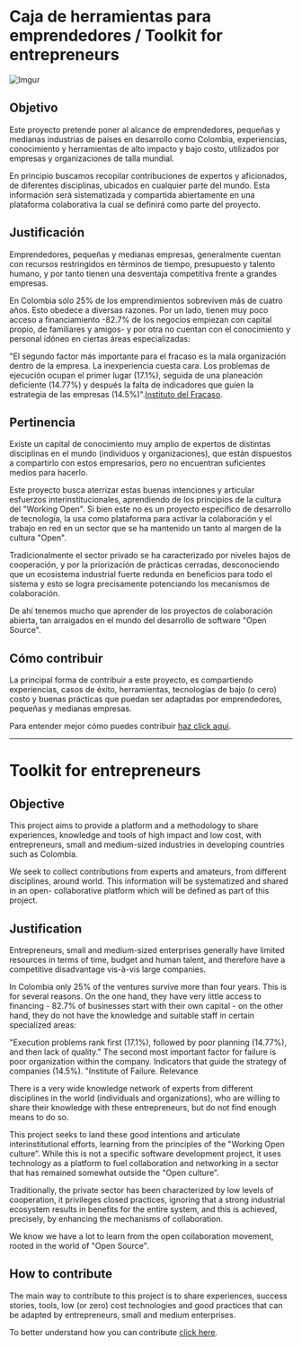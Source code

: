 # Caja de herramientas para emprendedores / Toolkit for entrepreneurs 

![Imgur](http://i.imgur.com/7ZEyrIb.jpg)

## Objetivo
Este proyecto pretende poner al alcance de emprendedores, pequeñas y medianas industrias de países en desarrollo como Colombia,  experiencias, conocimiento y herramientas de alto impacto y bajo costo, utilizados por empresas y organizaciones de talla mundial. 

En principio buscamos recopilar contribuciones de expertos y aficionados, de diferentes disciplinas, ubicados en cualquier parte del mundo. Esta información será sistematizada y compartida abiertamente en una plataforma colaborativa la cual se definirá como parte del proyecto.

## Justificación
Emprendedores, pequeñas y medianas empresas, generalmente cuentan con recursos restringidos en términos de tiempo, presupuesto y talento humano, y por tanto  tienen una desventaja competitiva frente a grandes empresas. 

En Colombia sólo 25% de los emprendimientos sobreviven más de cuatro años. Esto obedece a diversas razones. Por un lado, tienen muy poco acceso a financiamiento -82.7% de los negocios empiezan con capital propio, de familiares y amigos- y por otra no cuentan con el conocimiento y personal idóneo en ciertas áreas especializadas:

"El segundo factor más importante para el fracaso es la mala organización dentro de la empresa. La inexperiencia cuesta cara. Los problemas de ejecución ocupan el primer lugar (17.1%), seguida de una planeación deficiente (14.77%) y después la falta de indicadores que guíen la estrategia de las empresas (14.5%)".[Instituto del Fracaso](http://thefailureinstitute.com/colombia-research/).

## Pertinencia

Existe un capital de conocimiento muy amplio de expertos de distintas disciplinas en el mundo (individuos y organizaciones), que están dispuestos a compartirlo con estos empresarios, pero no encuentran suficientes medios para hacerlo.  

Este proyecto busca aterrizar estas buenas intenciones y articular esfuerzos interinstitucionales, aprendiendo de los principios de la cultura del "Working Open". Si bien este no es un proyecto específico de desarrollo de tecnología, la usa como plataforma para activar la colaboración y el trabajo en red en un sector que se ha mantenido un tanto al margen de la cultura "Open".   

Tradicionalmente el sector privado se ha caracterizado por niveles bajos de cooperación, y por la priorización de prácticas cerradas, desconociendo que un ecosistema industrial fuerte redunda en beneficios para todo el sistema y esto se logra precisamente potenciando los mecanismos de colaboración. 

De ahí tenemos mucho que aprender de los proyectos de colaboración abierta, tan arraigados en el mundo del desarrollo de software "Open Source".

## Cómo contribuir

La principal forma de contribuir a este proyecto, es compartiendo experiencias, casos de éxito, herramientas, tecnologías de bajo (o cero) costo y buenas prácticas que puedan ser adaptadas por emprendedores, pequeñas y medianas empresas. 

Para entender mejor cómo puedes contribuir [haz click aquí](CONTRIBUIR.md).

__________________________________________________________

# Toolkit for entrepreneurs

## Objective

This project aims to provide a platform and a methodology to share experiences, knowledge and tools of high impact and low cost, with entrepreneurs, small and medium-sized industries in developing countries such as Colombia.

We seek to collect contributions from experts and amateurs, from different disciplines, around world. This information will be systematized and shared in an open- collaborative platform which will be defined as part of this project.

## Justification

Entrepreneurs, small and medium-sized enterprises generally have limited resources in terms of time, budget and human talent, and therefore have a competitive disadvantage vis-à-vis large companies.

In Colombia only 25% of the ventures survive more than four years. This is for several reasons. On the one hand, they have very little access to financing - 82.7% of businesses start with their own capital - on the other hand, they do not have the knowledge and suitable staff in certain specialized areas:

"Execution problems rank first (17.1%), followed by poor planning (14.77%), and then lack of quality." The second most important factor for failure is poor organization within the company. Indicators that guide the strategy of companies (14.5%). "Institute of Failure.
Relevance

There is a very wide knowledge network of experts from different disciplines in the world (individuals and organizations), who are willing to share their knowledge with these entrepreneurs, but do not find enough means to do so.

This project seeks to land these good intentions and articulate interinstitutional efforts, learning from the principles of the "Working Open culture”. While this is not a specific software development project, it uses technology as a platform to fuel collaboration and networking in a sector that has remained somewhat outside the "Open culture”.

Traditionally, the private sector has been characterized by low levels of cooperation, it  privileges closed practices, ignoring that a strong industrial ecosystem results in benefits for the entire system, and this is achieved, precisely, by enhancing the mechanisms of collaboration.

We know we have a lot to learn from the open collaboration movement, rooted in the world of  "Open Source".

## How to contribute

The main way to contribute to this project is to share experiences, success stories, tools, low (or zero) cost technologies and good practices that can be adapted by entrepreneurs, small and medium enterprises.

To better understand how you can contribute [click here](CONTRIBUIR.md).

